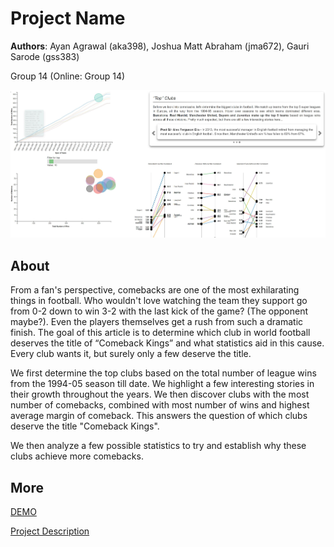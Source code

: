 # Project Name
**Authors**: Ayan Agrawal (aka398), Joshua Matt Abraham (jma672), Gauri Sarode (gss383)

Group 14 (Online: Group 14) 

![Screenhot](screenshot.jpg)


## About
From a fan's perspective, comebacks are one of the most exhilarating things in football. Who wouldn't love watching the team they support go from 0-2 down to win 3-2 with the last kick of the game? (The opponent maybe?). Even the players themselves get a rush from such a dramatic finish. The goal of this article is to determine which club in world football deserves the title of “Comeback Kings” and what statistics aid in this cause. Every club wants it, but surely only a few deserve the title.

We first determine the top clubs based on the total number of league wins from the 1994-05 season till date. We highlight a few interesting stories in their growth throughout the years. We then discover clubs with the most number of comebacks, combined with most number of wins and highest average margin of comeback. This answers the question of which clubs deserve the title "Comeback Kings".

We then analyze a few possible statistics to try and establish why these clubs achieve more comebacks.

## More
[DEMO](https://nyu-vis-fall2018.github.io/storytelling-group-14/)

[Project Description](project.pdf)
